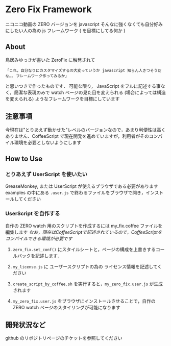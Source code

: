 # Zero Fix Framework
ニコニコ動画の ZERO バージョンを javascript そんなに強くなくても自分好みにしたい人の為の js フレームワーク ( を目標にしてる何か )

## About
鳥居みゆっきが書いた ZeroFix に触発されて

    「これ，自分なりにカスタマイズするの大変っていうか javascript 知らん人きつそうだな…. フレームワーク作ってみるか」

と思いつきで作ったものです．
可能な限り， JavaScript をフルに記述する事なく，簡潔な表現のみで watch ページの見た目を変えられる (場合によっては構造を変えられる) ようなフレームワークを目標にしています

## 注意事項
今現在は"とりあえず動かせた"レベルのバージョンなので，あまり利便性は高くありません．CoffeeScript で現在開発を進めていますが，利用者がそのコンパイル環境を必要としないようにします

## How to Use

### とりあえず UserScript を使いたい
GreaseMonkey, または UserScript が使えるブラウザである必要があります
examples の中にある `.user.js` で終わるファイルをブラウザで開き，インストールしてください

### UserScript を自作する
自作の ZERO watch 用のスクリプトを作成するには my_fix.coffee ファイルを編集します
_なお，現在はCoffeeScriptで記述されているので，CoffeeScriptをコンパイルできる環境が必要です_

1. `zero_fix.set_conf()` にスタイルシートと，ページの構成を上書きするコールバックを記述します.

2. `my_license.js` に ユーザースクリプトの為の ライセンス情報を記述してください

3. `create_script_by_coffee.sh` を実行すると，`my_zero_fix.user.js` が生成されます
4. `my_zero_fix.user.js` をブラウザにインストールさせることで，自作の ZERO watch ページのスタイリングが可能になります

## 開発状況など
github のリポジトリページのチケットを参照してください
